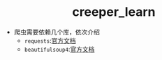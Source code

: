# <center>creeper_learn</center>

* 爬虫需要依赖几个库，依次介绍
    * `requests`:[官方文档](https://cn.python-requests.org/zh_CN/latest/)  
    * `beautifulsoup4`:[官方文档](https://www.crummy.com/software/BeautifulSoup/bs4/doc.zh/)
